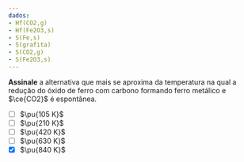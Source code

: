 ```yaml
---
dados:
- Hf(CO2,g)
- Hf(Fe2O3,s)
- S(Fe,s)
- S(grafita)
- S(CO2,g)
- S(Fe2O3,s)
---
```


**Assinale** a alternativa que mais se aproxima da temperatura na qual a redução do óxido de ferro com carbono formando ferro metálico e $\ce{CO2}$ é espontânea.

- [ ] $\pu{105 K}$
- [ ] $\pu{210 K}$
- [ ] $\pu{420 K}$
- [ ] $\pu{630 K}$
- [x] $\pu{840 K}$
